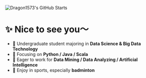 ![Dragon1573's GitHub Starts](https://github-readme-stats.vercel.app/api?username=Dragon1573&show_icons=true&count_private=true&theme=dracula&hide_title=true)

# :sparkles: ​Nice to see you～

- :school: Undergraduate student majoring in **Data Science & Big Data Technology**
- :book: Focusing on **Python / Java / Scala**
- :briefcase: Eager to work for **Data Mining / Data Analyzing / Artificial Intelligence** 
- :badminton: Enjoy in sports, especially **badminton**


